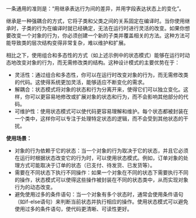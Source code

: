 一条通用的准则是：“用继承表达行为间的差异，并用字段表达状态上的变化”。

继承是一种强耦合的方式，它将子类和父类之间的关系固定在编译时。当你使用继承时，子类的行为在编译时就已经确定，无法在运行时进行灵活的改变。如果你想要改变一个对象的行为，你必须创建一个新的子类并覆盖相关的方法。这种方法可能导致类的层次结构变得非常复杂，难以维护和扩展。

相比之下，使用组合和多态性的方式（如上述示例中的状态模式）能够在运行时动态地改变对象的行为，而无需修改类的结构。这种设计模式的主要优势在于：

+ 灵活性：通过组合和多态性，你可以在运行时改变对象的行为，而无需修改类的代码。这使得系统更加灵活，能够适应不断变化的需求。
+ 解耦合：状态模式将对象的状态和行为分离开来，使得它们可以独立变化。这样，你可以更容易地修改或扩展对象的状态和行为，而不会影响其他部分的代码。
+ 可维护性：使用状态模式可以使代码更容易理解和维护。每个状态都被封装在一个类中，这样你可以专注于处理特定状态的逻辑，而不会受到其他状态的干扰。

**使用场景：**

+ 对象的行为依赖于它的状态：当一个对象的行为取决于它的状态，并且它必须在运行时根据状态改变它的行为时，可以使用状态模式。例如，订单对象的处理方式可能取决于订单的状态（已支付、待发货、已发货等）。
+ 需要在不同状态下执行不同操作：如果一个对象在不同的状态下需要执行不同的操作，状态模式可以使得这些操作被封装在不同的状态类中，从而实现对象行为的动态改变。
+ 避免使用过多的条件语句：当一个对象有多个状态时，通常会使用条件语句（如if-else语句）来判断当前状态并执行相应的操作。使用状态模式可以避免使用过多的条件语句，使代码更清晰、可读性更好。
